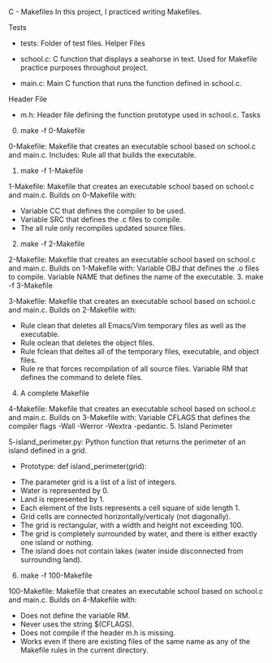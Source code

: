 C - Makefiles
In this project, I practiced writing Makefiles.

Tests 
* tests: Folder of test files.
Helper Files 
* school.c: C function that displays a seahorse in text. Used for Makefile practice purposes throughout project.

* main.c: Main C function that runs the function defined in school.c.

Header File 
* m.h: Header file defining the function prototype used in school.c.
Tasks 
0. make -f 0-Makefile

0-Makefile: Makefile that creates an executable school based on school.c and main.c. Includes:
Rule all that builds the executable.
1. make -f 1-Makefile

1-Makefile: Makefile that creates an executable school based on school.c and main.c. Builds on 0-Makefile with:
* Variable CC that defines the compiler to be used.
* Variable SRC that defines the .c files to compile.
* The all rule only recompiles updated source files.
2. make -f 2-Makefile

2-Makefile: Makefile that creates an executable school based on school.c and main.c. Builds on 1-Makefile with:
Variable OBJ that defines the .o files to compile.
Variable NAME that defines the name of the executable.
3. make -f 3-Makefile

3-Makefile: Makefile that creates an executable school based on school.c and main.c. Builds on 2-Makefile with:
* Rule clean that deletes all Emacs/Vim temporary files as well as the executable.
* Rule oclean that deletes the object files.
* Rule fclean that deltes all of the temporary files, executable, and object files.
* Rule re that forces recompilation of all source files.
Variable RM that defines the command to delete files.
4. A complete Makefile

4-Makefile: Makefile that creates an executable school based on school.c and main.c. Builds on 3-Makefile with:
Variable CFLAGS that defines the compiler flags -Wall -Werror -Wextra -pedantic.
5. Island Perimeter

5-island_perimeter.py: Python function that returns the perimeter of an island defined in a grid.
- Prototype: def island_perimeter(grid):
* The parameter grid is a list of a list of integers.
* Water is represented by 0.
* Land is represented by 1.
* Each element of the lists represents a cell square of side length 1.
* Grid cells are connected horizontally/verticaly (not diagonally).
* The grid is rectangular, with a width and height not exceeding 100.
* The grid is completely surrounded by water, and there is either exactly one island or nothing.
* The island does not contain lakes (water inside disconnected from surrounding land).
6. make -f 100-Makefile

100-Makefile: Makefile that creates an executable school based on school.c and main.c. Builds on 4-Makefile with:
- Does not define the variable RM.
- Never uses the string $(CFLAGS).
- Does not compile if the header m.h is missing.
- Works even if there are existing files of the same name as any of the Makefile rules in the current directory.
